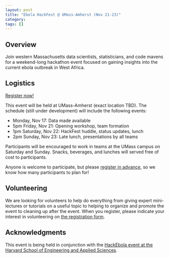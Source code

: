 ```yaml
---
layout: post
title: "Ebola HackFest @ UMass-Amherst (Nov 21-23)"
category: 
tags: []
---
```


## Overview
Join western Massachusetts data scientists, statisticians, and code mavens for a weekend-long hackathon event focused on gaining insights into the current ebola outbreak in West Africa.

## Logistics
[Register now!](http://tinyurl.com/umass-hack-ebola)

This event will be held at UMass-Amherst (exact location TBD). The schedule (still under development) will include the following events:

* Monday, Nov 17: Data made available
* 5pm Friday, Nov 21: Opening workshop, team formation
* 1pm Saturday, Nov 22: HackFest huddle, status updates, lunch 
* 2pm Sunday, Nov 23: Late lunch, presentations by all teams

Participants will be encouraged to work in teams at the UMass campus on Saturday and Sunday. Snacks, beverages, and lunches will served free of cost to participants.

Anyone is welcome to participate, but please [register in advance](http://tinyurl.com/umass-hack-ebola), so we know how many participants to plan for!


## Volunteering
We are looking for volunteers to help do everything from giving expert mini-lectures or tutorials on a useful topic to helping to organize and promote the event to cleaning up after the event. When you register, please indicate your interest in volunteering on [the registration form](http://tinyurl.com/umass-hack-ebola).


## Acknowledgments
This event is being held in conjunction with the [HackEbola event at the Harvard School of Engineering and Applied Sciences](http://projects.iq.harvard.edu/hack/home-0).

